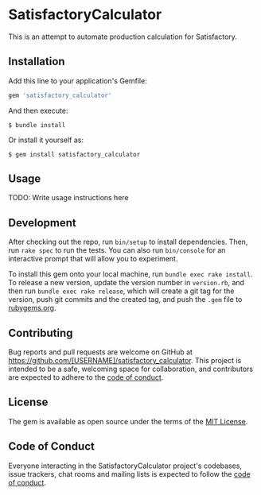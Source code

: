 # SatisfactoryCalculator

This is an attempt to automate production calculation for Satisfactory.

## Installation

Add this line to your application's Gemfile:

```ruby
gem 'satisfactory_calculator'
```

And then execute:

    $ bundle install

Or install it yourself as:

    $ gem install satisfactory_calculator

## Usage

TODO: Write usage instructions here

## Development

After checking out the repo, run `bin/setup` to install dependencies. Then, run `rake spec` to run the tests. You can also run `bin/console` for an interactive prompt that will allow you to experiment.

To install this gem onto your local machine, run `bundle exec rake install`. To release a new version, update the version number in `version.rb`, and then run `bundle exec rake release`, which will create a git tag for the version, push git commits and the created tag, and push the `.gem` file to [rubygems.org](https://rubygems.org).

## Contributing

Bug reports and pull requests are welcome on GitHub at https://github.com/[USERNAME]/satisfactory_calculator. This project is intended to be a safe, welcoming space for collaboration, and contributors are expected to adhere to the [code of conduct](https://github.com/[USERNAME]/satisfactory_calculator/blob/master/CODE_OF_CONDUCT.md).

## License

The gem is available as open source under the terms of the [MIT License](https://opensource.org/licenses/MIT).

## Code of Conduct

Everyone interacting in the SatisfactoryCalculator project's codebases, issue trackers, chat rooms and mailing lists is expected to follow the [code of conduct](https://github.com/[USERNAME]/satisfactory_calculator/blob/master/CODE_OF_CONDUCT.md).
